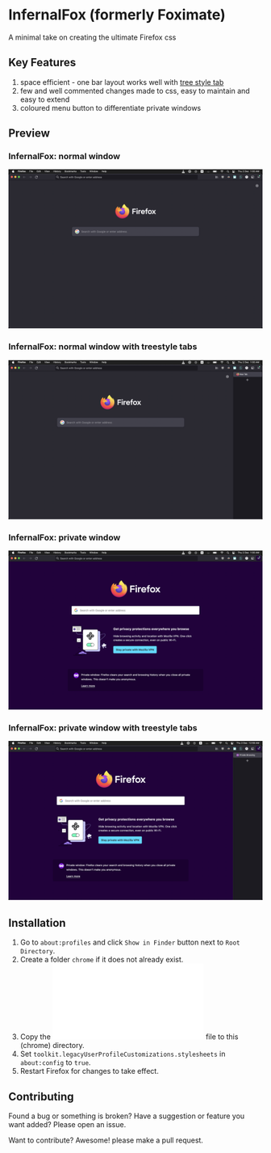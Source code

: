 # InfernalFox (formerly Foximate)

A minimal take on creating the ultimate Firefox css

## Key Features
1. space efficient - one bar layout works well with [tree style tab](https://addons.mozilla.org/en-US/firefox/addon/tree-style-tab/)
2. few and well commented changes made to css, easy to maintain and easy to extend
3. coloured menu button to differentiate private windows

## Preview

### InfernalFox: normal window
![InfernalFox Preview: normal window ](/images/Foximate-normal.png?raw=true "InfernalFox Preview: normal window")

### InfernalFox: normal window with treestyle tabs
![InfernalFox Preview: normal window with treestyle tabs](/images/Foximate-normal-treestyle.png?raw=true "InfernalFox Preview: normal window with treestyle tabs")

### InfernalFox: private window
![InfernalFox Preview: private window](/images/Foximate-private.png?raw=true "Foximate Preview: private window")

### InfernalFox: private window with treestyle tabs
![InfernalFox Preview: private window with treestyle tabs](/images/Foximate-private-treestyle.png?raw=true "InfernalFox Preview: private window with treestyle tabs")

## Installation

1. Go to `about:profiles` and click `Show in Finder` button next to `Root Directory`.
2. Create a folder `chrome` if it does not already exist.
3. Copy the ![userChrome.css](/userChrome.css "link to InfernalFox css code") file to this (chrome) directory.
4. Set `toolkit.legacyUserProfileCustomizations.stylesheets` in `about:config` to `true`.
5. Restart Firefox for changes to take effect.

## Contributing
Found a bug or something is broken?
Have a suggestion or feature you want added?
Please open an issue.

Want to contribute? Awesome! please make a pull request.

